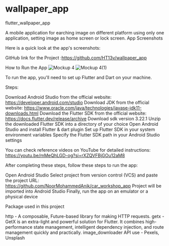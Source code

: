 # wallpaper_app
 
flutter_wallpaper_app

A mobile application for earching image on different platform using only one application, setting image as home screen or lock screen. App Screenshots

Here is a quick look at the app's screenshots: 

GitHub link for the Project :https://github.com/HT13v/wallpaper_app

How to Run the App
![Mockup 4](https://github.com/user-attachments/assets/1af741ef-336e-4a01-bb09-72dcaeaa27b6)
![Mockup 4(1)](https://github.com/user-attachments/assets/86276729-8afc-4dc4-9fcd-c19d78c4ea2e)

To run the app, you'll need to set up Flutter and Dart on your machine.

Steps:

Download Android Studio from the official website: https://developer.android.com/studio
Download JDK from the official website: https://www.oracle.com/java/technologies/javase-jdk11-downloads.html
Download the Flutter SDK from the official website: https://docs.flutter.dev/release/archive
Download sdk version 3.22.1
Unzip the downloaded Flutter SDK into a directory of your choice
Open Android Studio and install Flutter & dart plugin
Set up Flutter SDK in your system environment variables
Specify the Flutter SDK path in your Android Studio settings

You can check reference videos on YouTube for detailed instructions: https://youtu.be/mMeQhLGD-og?si=rXZQVFBjGOu12aM8

After completing these steps, follow these steps to run the app:

Open Android Studio
Select project from version control (VCS) and paste the project URL: https://github.com/NoorMohammedAnik/car_workshop_app
Project will be imported into Android Studio
Finally, run the app on an emulator or a physical device

Package used in this project

http - A composable, Future-based library for making HTTP requests.
getx - GetX is an extra-light and powerful solution for Flutter. It combines high-performance state management, intelligent dependency injection, and route management quickly and practically.
image_downloader
API use - Pexels, Unsplash


